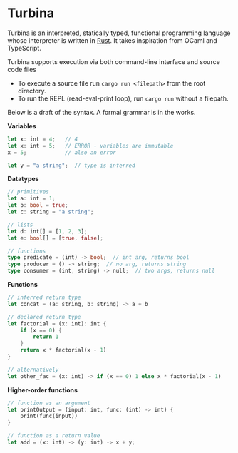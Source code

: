 # Turbina

Turbina is an interpreted, statically typed, functional programming language whose interpreter is written in [Rust](https://www.rust-lang.org/). It takes inspiration from OCaml and TypeScript.

Turbina supports execution via both command-line interface and source code files

- To execute a source file run `cargo run <filepath>` from the root directory.
- To run the REPL (read-eval-print loop), run `cargo run` without a filepath.

Below is a draft of the syntax. A formal grammar is in the works.

**Variables**
```rust
let x: int = 4;   // 4
let x: int = 5;   // ERROR - variables are immutable
x = 5;            // also an error

let y = "a string";  // type is inferred
```

**Datatypes**
```rust
// primitives
let a: int = 1;
let b: bool = true;
let c: string = "a string";

// lists
let d: int[] = [1, 2, 3];
let e: bool[] = [true, false];

// functions
type predicate = (int) -> bool;  // int arg, returns bool
type producer = () -> string;  // no arg, returns string
type consumer = (int, string) -> null;  // two args, returns null
```

**Functions**
```rust
// inferred return type
let concat = (a: string, b: string) -> a + b

// declared return type
let factorial = (x: int): int {
    if (x == 0) {
        return 1
    }
    return x * factorial(x - 1)
}

// alternatively
let other_fac = (x: int) -> if (x == 0) 1 else x * factorial(x - 1)
```

**Higher-order functions**
```rust
// function as an argument
let printOutput = (input: int, func: (int) -> int) {
    print(func(input))
}

// function as a return value
let add = (x: int) -> (y: int) -> x + y;
```
